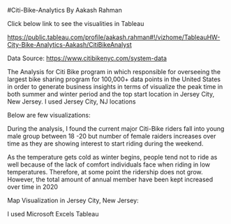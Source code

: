 #Citi-Bike-Analytics
By
Aakash Rahman

 
Click below link to see the visualities in Tableau

https://public.tableau.com/profile/aakash.rahman#!/vizhome/TableauHW-City-Bike-Analytics-Aakash/CitiBikeAnalyst
 
Data Source: https://www.citibikenyc.com/system-data

The Analysis for Citi Bike program in which responsible for overseeing the largest bike sharing program for 100,000+ data points in the United States in order to generate business insights in terms of visualize the peak time in both summer and winter period and the top start location in Jersey City, New Jersey. 
I used Jersey City, NJ locations

Below are few visualizations: 

 	

During the analysis, I found the current major Citi-Bike riders fall into young male group between 18 -20 but number of female raiders increases over time as they are showing interest to start riding during the weekend.
 	 

As the temperature gets cold as winter begins, people tend not to ride as well because of the lack of comfort individuals face when riding in low temperatures. Therefore, at some point the ridership does not grow. However, the total amount of annual member have been kept increased over time in 2020

 	 

Map Visualization in Jersey City, New Jersey:

 	 

I used
Microsoft Excels
Tableau


